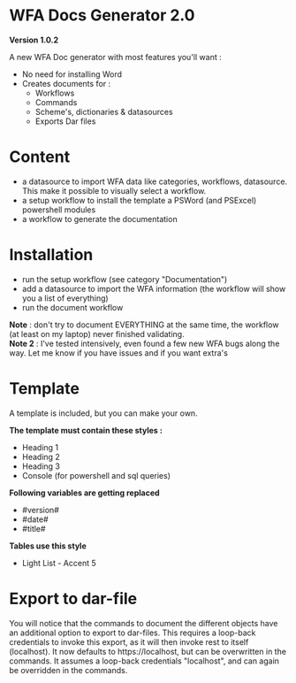 # WFA Docs Generator 2.0

**Version 1.0.2**

A new WFA Doc generator with most features you'll want :

* No need for installing Word
* Creates documents for :
    * Workflows
    * Commands
    * Scheme's, dictionaries & datasources
    * Exports Dar files

# Content

* a datasource to import WFA data like categories, workflows, datasource.  This make it possible to visually select a workflow.
* a setup workflow to install the template a PSWord (and PSExcel) powershell modules
* a workflow to generate the documentation

# Installation

* run the setup workflow (see category "Documentation")
* add a datasource to import the WFA information (the workflow will show you a list of everything)
* run the document workflow

**Note** : don't try to document EVERYTHING at the same time, the workflow (at least on my laptop) never finished validating.  
**Note 2** : I've tested intensively, even found a few new WFA bugs along the way.  Let me know if you have issues and if you want extra's

# Template

A template is included, but you can make your own.

**The template must contain these styles :**
* Heading 1
* Heading 2
* Heading 3
* Console (for powershell and sql queries)

**Following variables are getting replaced**
* #version#
* #date#
* #title#

**Tables use this style**
* Light List - Accent 5

# Export to dar-file
You will notice that the commands to document the different objects have an additional option to export to dar-files.
This requires a loop-back credentials to invoke this export, as it will then invoke rest to itself (localhost).  It now defaults to https://localhost, but can be overwritten in the commands.  It assumes a loop-back credentials "localhost", and can again be overridden in the commands.